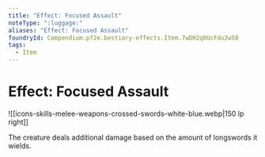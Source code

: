 ```yaml
---
title: "Effect: Focused Assault"
noteType: ":luggage:"
aliases: "Effect: Focused Assault"
foundryId: Compendium.pf2e.bestiary-effects.Item.7wDH2q0UcFdu2w58
tags:
  - Item
---
```


# Effect: Focused Assault
![[icons-skills-melee-weapons-crossed-swords-white-blue.webp|150 lp right]]

The creature deals additional damage based on the amount of longswords it wields.
